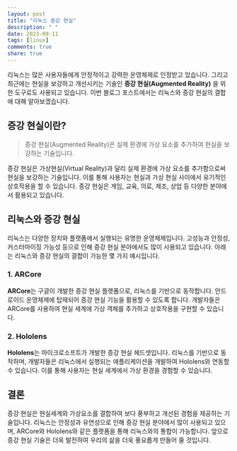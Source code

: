 ```yaml
---
layout: post
title: "리눅스 증강 현실"
description: " "
date: 2023-09-11
tags: [linux]
comments: true
share: true
---
```


리눅스는 많은 사용자들에게 안정적이고 강력한 운영체제로 인정받고 있습니다. 그리고 최근에는 현실을 보강하고 개선시키는 기술인 **증강 현실(Augmented Reality)** 을 위한 도구로도 사용되고 있습니다. 이번 블로그 포스트에서는 리눅스와 증강 현실의 결합에 대해 알아보겠습니다.

## 증강 현실이란?

> 증강 현실(Augmented Reality)은 실제 환경에 가상 요소를 추가하여 현실을 보강하는 기술입니다.

증강 현실은 가상현실(Virtual Reality)과 달리 실제 환경에 가상 요소를 추가함으로써 현실을 보강하는 기술입니다. 이를 통해 사용자는 현실과 가상 현실 사이에서 유기적인 상호작용을 할 수 있습니다. 증강 현실은 게임, 교육, 의료, 제조, 상업 등 다양한 분야에서 활용되고 있습니다.

## 리눅스와 증강 현실

리눅스는 다양한 장치와 플랫폼에서 실행되는 유명한 운영체제입니다. 고성능과 안정성, 커스터마이징 가능성 등으로 인해 증강 현실 분야에서도 많이 사용되고 있습니다. 아래는 리눅스와 증강 현실의 결합이 가능한 몇 가지 예시입니다.

### 1. ARCore

**ARCore**는 구글이 개발한 증강 현실 플랫폼으로, 리눅스를 기반으로 동작합니다. 안드로이드 운영체제에 탑재되어 증강 현실 기능을 활용할 수 있도록 합니다. 개발자들은 ARCore를 사용하여 현실 세계에 가상 객체를 추가하고 상호작용을 구현할 수 있습니다.

### 2. Hololens

**Hololens**는 마이크로소프트가 개발한 증강 현실 헤드셋입니다. 리눅스를 기반으로 동작하며, 개발자들은 리눅스에서 실행되는 애플리케이션을 개발하여 Hololens와 연동할 수 있습니다. 이를 통해 사용자는 현실 세계에서 가상 환경을 경험할 수 있습니다.

## 결론

증강 현실은 현실세계와 가상요소를 결합하여 보다 풍부하고 개선된 경험을 제공하는 기술입니다. 리눅스는 안정성과 유연성으로 인해 증강 현실 분야에서 많이 사용되고 있으며, ARCore와 Hololens와 같은 플랫폼을 통해 리눅스와의 통합이 가능합니다. 앞으로 증강 현실 기술은 더욱 발전하여 우리의 삶을 더욱 풍요롭게 만들어 줄 것입니다.